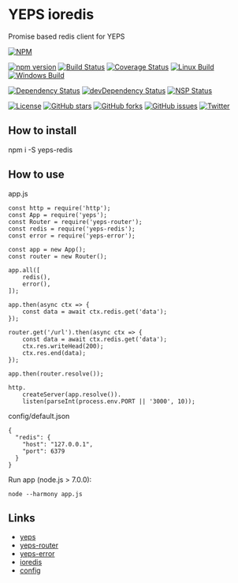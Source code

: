 # YEPS ioredis


Promise based redis client for YEPS

[![NPM](https://nodei.co/npm/yeps-redis.png)](https://npmjs.org/package/yeps-redis)

[![npm version](https://badge.fury.io/js/yeps-redis.svg)](https://badge.fury.io/js/yeps-redis)
[![Build Status](https://travis-ci.org/evheniy/yeps-redis.svg?branch=master)](https://travis-ci.org/evheniy/yeps-redis)
[![Coverage Status](https://coveralls.io/repos/github/evheniy/yeps-redis/badge.svg?branch=master)](https://coveralls.io/github/evheniy/yeps-redis?branch=master)
[![Linux Build](https://img.shields.io/travis/evheniy/yeps-redis/master.svg?label=linux)](https://travis-ci.org/evheniy/)
[![Windows Build](https://img.shields.io/appveyor/ci/evheniy/yeps-redis/master.svg?label=windows)](https://ci.appveyor.com/project/evheniy/yeps-redis)

[![Dependency Status](https://david-dm.org/evheniy/yeps-redis.svg)](https://david-dm.org/evheniy/yeps-redis)
[![devDependency Status](https://david-dm.org/evheniy/yeps-redis/dev-status.svg)](https://david-dm.org/evheniy/yeps-redis#info=devDependencies)
[![NSP Status](https://img.shields.io/badge/NSP%20status-no%20vulnerabilities-green.svg)](https://travis-ci.org/evheniy/yeps-redis)

[![License](https://img.shields.io/badge/license-MIT-blue.svg)](https://raw.githubusercontent.com/evheniy/yeps-redis/master/LICENSE)
[![GitHub stars](https://img.shields.io/github/stars/evheniy/yeps-redis.svg)](https://github.com/evheniy/yeps-redis/stargazers)
[![GitHub forks](https://img.shields.io/github/forks/evheniy/yeps-redis.svg)](https://github.com/evheniy/yeps-redis/network)
[![GitHub issues](https://img.shields.io/github/issues/evheniy/yeps-redis.svg)](https://github.com/evheniy/yeps-redis/issues)
[![Twitter](https://img.shields.io/twitter/url/https/github.com/evheniy/yeps-redis.svg?style=social)](https://twitter.com/intent/tweet?text=Wow:&url=%5Bobject%20Object%5D)


## How to install

  npm i -S yeps-redis
  
## How to use

app.js

    const http = require('http');
    const App = require('yeps');
    const Router = require('yeps-router');
    const redis = require('yeps-redis');
    const error = require('yeps-error');
    
    const app = new App();
    const router = new Router();
    
    app.all([
        redis(),
        error(),
    ]);
    
    app.then(async ctx => {
        const data = await ctx.redis.get('data');
    });
    
    router.get('/url').then(async ctx => {
        const data = await ctx.redis.get('data');
        ctx.res.writeHead(200);
        ctx.res.end(data); 
    });
    
    app.then(router.resolve());
    
    http.
        createServer(app.resolve()).
        listen(parseInt(process.env.PORT || '3000', 10));
        
config/default.json

    {
      "redis": {
        "host": "127.0.0.1",
        "port": 6379
      }
    }


Run app (node.js > 7.0.0):

    node --harmony app.js
    

## Links

* [yeps](https://github.com/evheniy/yeps)
* [yeps-router](https://github.com/evheniy/yeps-router)
* [yeps-error](https://github.com/evheniy/yeps-error)
* [ioredis](https://github.com/luin/ioredis)
* [config](https://github.com/lorenwest/node-config)
     
     